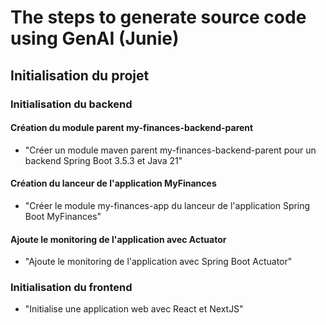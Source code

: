 # The steps to generate source code using GenAI (Junie)
## Initialisation du projet
### Initialisation du backend
#### Création du module parent my-finances-backend-parent
- "Créer un module maven parent my-finances-backend-parent pour un backend Spring Boot 3.5.3 et Java 21"

#### Création du lanceur de l'application MyFinances
- "Créer le module my-finances-app du lanceur de l'application Spring Boot MyFinances"

#### Ajoute le monitoring de l'application avec Actuator
- "Ajoute le monitoring de l'application avec Spring Boot Actuator"

### Initialisation du frontend
- "Initialise une application web avec React et NextJS"